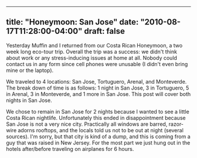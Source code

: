 
---
title: "Honeymoon: San Jose"
date: "2010-08-17T11:28:00-04:00"
draft: false
---

Yesterday Muffin and I returned from our Costa Rican Honeymoon, a two week long eco-tour trip. Overall the trip was a success: we didn't think about work or any stress-inducing issues at home at all. Nobody could contact us in any form since cell phones were unusable (I didn't even bring mine or the laptop).

We traveled to 4 locations: San Jose, Tortuguero, Arenal, and Monteverde. The break down of time is as follows: 1 night in San Jose, 3 in Tortuguero, 5 in Arenal, 3 in Monteverde, and 1 more in San Jose. This post will cover both nights in San Jose.

We chose to remain in San Jose for 2 nights because I wanted to see a little Costa Rican nightlife. Unfortunately this ended in disappointment because San Jose is not a very nice city. Practically all windows are barred, razor-wire adorns rooftops, and the locals told us not to be out at night (several sources). I'm sorry, but that city is kind of a dump, and this is coming from a guy that was raised in New Jersey. For the most part we just hung out in the hotels after/before traveling on airplanes for 6 hours.
